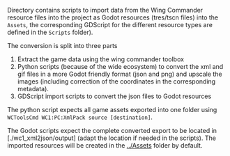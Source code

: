 Directory contains scripts to import data from the Wing Commander resource files into the project as Godot resources 
(tres/tscn files) into the `Assets`, the corresponding GDScript for the different resource types are defined in the `Scripts` folder).

The conversion is split into three parts

1. Extract the game data using the wing commander toolbox
2. Python scripts (because of the wide ecosystem) to convert the xml and gif files in a more Godot friendly format (json and png) and upscale the images (including correction of the coordinates in the corresponding metadata).
3. GDScript import scripts to convert the json files to Godot resources


The python script expects all game assets exported into one folder using `WCToolsCmd WC1:PC:XmlPack source [destination]`.

The Godot scripts expect the complete converted export to be located in [./wc1_xml2json/output] (adapt the location if needed in the scripts).
The imported resources will be created in the [../Assets](Assets) folder by default.


